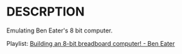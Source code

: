 # DESCRPTION
Emulating Ben Eater's 8 bit computer.

Playlist: [Building an 8-bit breadboard computer! - Ben Eater](https://youtube.com/playlist?list=PLowKtXNTBypGqImE405J2565dvjafglHU&feature=shared)